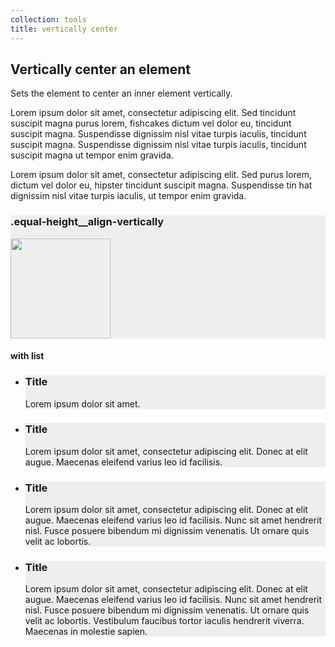 ```yaml
---
collection: tools
title: vertically center
---
```


<div class="row equal-height">
    <div class="equal-height__item eight-col">
        <h2>Vertically center an element</h2>
        <p class="intro">Sets the element to center an inner element vertically.</p>
        <p>Lorem ipsum dolor sit amet, consectetur adipiscing elit. Sed tincidunt suscipit magna purus lorem, fishcakes dictum vel dolor eu, tincidunt suscipit magna. Suspendisse dignissim nisl vitae turpis iaculis, tincidunt suscipit magna. Suspendisse dignissim nisl vitae turpis iaculis, tincidunt suscipit magna ut tempor enim gravida.</p>
        <p>Lorem ipsum dolor sit amet, consectetur adipiscing elit. Sed purus lorem, dictum vel dolor eu, hipster tincidunt suscipit magna. Suspendisse tin hat dignissim nisl vitae turpis iaculis, ut tempor enim gravida.</p>
    </div>
    <div class="equal-height__item four-col last-col align-center equal-height__align-vertically" style="background-color: #eee">
      <h3>.equal-height__align-vertically</h3>
      <img src="https://assets.ubuntu.com/v1/095a11c1-picto-projectswelove-orange.svg" alt="" width="160">
    </div>
</div>

<div class="row equal-height">
    <h4>with list</h4>
    <ul class="no-bullets equal-height">
        <li class="equal-height__item three-col" style="background-color: #eee">
            <h3>Title</h3>
            <p>Lorem ipsum dolor sit amet.</p>
        </li>
        <li class="equal-height__item three-col" style="background-color: #eee">
            <h3>Title</h3>
            <p>Lorem ipsum dolor sit amet, consectetur adipiscing elit. Donec at elit augue. Maecenas eleifend varius leo id facilisis. </p>
        </li>
        <li class="equal-height__item three-col" style="background-color: #eee">
            <h3>Title</h3>
            <p>Lorem ipsum dolor sit amet, consectetur adipiscing elit. Donec at elit augue. Maecenas eleifend varius leo id facilisis. Nunc sit amet hendrerit nisl. Fusce posuere bibendum mi dignissim venenatis. Ut ornare quis velit ac lobortis. </p>
        </li>
        <li class="equal-height__item three-col last-col" style="background-color: #eee">
            <h3>Title</h3>
            <p>Lorem ipsum dolor sit amet, consectetur adipiscing elit. Donec at elit augue. Maecenas eleifend varius leo id facilisis. Nunc sit amet hendrerit nisl. Fusce posuere bibendum mi dignissim venenatis. Ut ornare quis velit ac lobortis. Vestibulum faucibus tortor iaculis hendrerit viverra. Maecenas in molestie sapien.</p>
        </li>
    </ul>
</div>

